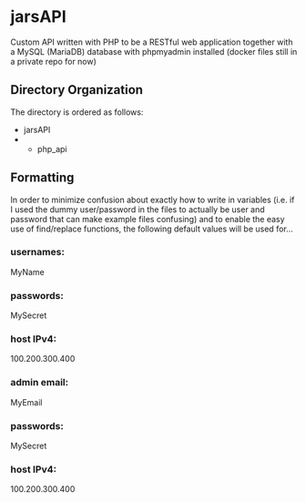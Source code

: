 # jarsAPI
Custom API written with PHP to be a RESTful web application together with a MySQL (MariaDB) database with phpmyadmin installed (docker files still in a private repo for now)
## Directory Organization
The directory is ordered as follows:
- jarsAPI
- - php_api


## Formatting
In order to minimize confusion about exactly how to write in variables (i.e. if I used the dummy user/password in the files to actually be user and password that can make example files confusing) and to enable the easy use of find/replace functions, the following default values will be used for...
### usernames:
MyName
### passwords: 
MySecret
### host IPv4: 
100.200.300.400
### admin email:
MyEmail
### passwords: 
MySecret
### host IPv4: 
100.200.300.400
